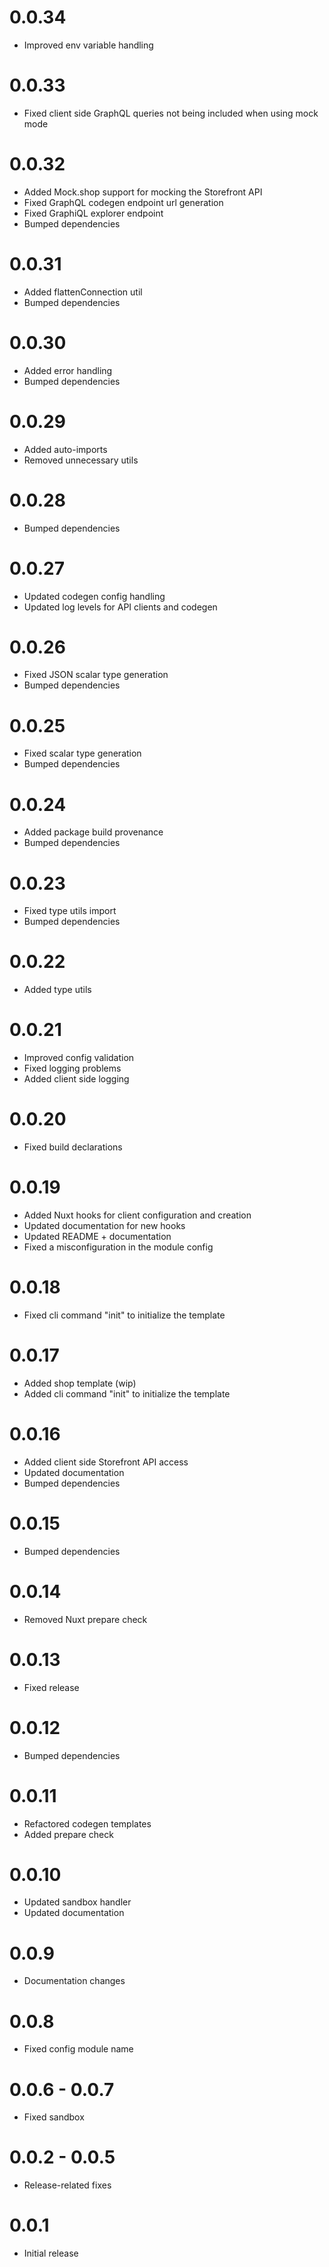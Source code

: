 # 0.0.34
- Improved env variable handling

# 0.0.33
- Fixed client side GraphQL queries not being included when using mock mode

# 0.0.32
- Added Mock.shop support for mocking the Storefront API
- Fixed GraphQL codegen endpoint url generation
- Fixed GraphiQL explorer endpoint
- Bumped dependencies

# 0.0.31
- Added flattenConnection util
- Bumped dependencies

# 0.0.30
- Added error handling
- Bumped dependencies

# 0.0.29
- Added auto-imports
- Removed unnecessary utils

# 0.0.28
- Bumped dependencies

# 0.0.27
- Updated codegen config handling
- Updated log levels for API clients and codegen

# 0.0.26
- Fixed JSON scalar type generation
- Bumped dependencies

# 0.0.25
- Fixed scalar type generation
- Bumped dependencies

# 0.0.24
- Added package build provenance
- Bumped dependencies

# 0.0.23
- Fixed type utils import
- Bumped dependencies

# 0.0.22
- Added type utils

# 0.0.21
- Improved config validation
- Fixed logging problems
- Added client side logging

# 0.0.20
- Fixed build declarations

# 0.0.19
- Added Nuxt hooks for client configuration and creation
- Updated documentation for new hooks
- Updated README + documentation
- Fixed a misconfiguration in the module config

# 0.0.18
- Fixed cli command "init" to initialize the template

# 0.0.17
- Added shop template (wip)
- Added cli command "init" to initialize the template

# 0.0.16
- Added client side Storefront API access
- Updated documentation
- Bumped dependencies

# 0.0.15
- Bumped dependencies

# 0.0.14
- Removed Nuxt prepare check

# 0.0.13
- Fixed release

# 0.0.12
- Bumped dependencies

# 0.0.11
- Refactored codegen templates
- Added prepare check

# 0.0.10
- Updated sandbox handler
- Updated documentation

# 0.0.9
- Documentation changes

# 0.0.8
- Fixed config module name

# 0.0.6 - 0.0.7
- Fixed sandbox

# 0.0.2 - 0.0.5
- Release-related fixes

# 0.0.1
- Initial release
